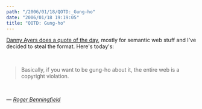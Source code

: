```yaml
---
path: "/2006/01/18/QOTD:_Gung-ho" 
date: "2006/01/18 19:19:05" 
title: "QOTD: Gung-ho" 
---
```

<p><a href="http://dannyayers.com/?s=QOTD">Danny Ayers does a quote of the day</a>, mostly for semantic web stuff and I've decided to steal the format. Here's today's:</p><br><blockquote cite="http://weblog.burningbird.net/2006/01/18/that-old-copyright-song/#comment23025">Basically, if you want to be gung-ho about it, the entire web is a copyright violation.</blockquote><br><p>&#8212; <cite><a href="http://weblog.burningbird.net/2006/01/18/that-old-copyright-song/#comment23025">Roger Benningfield</a></cite></p>